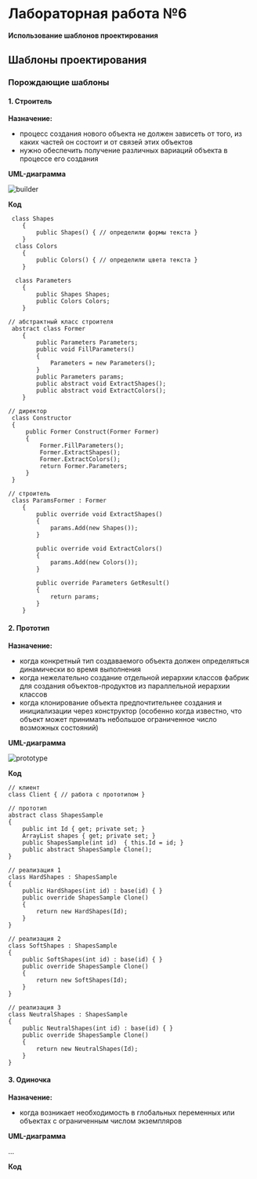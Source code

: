 # Лабораторная работа №6
**Использование шаблонов проектирования**

## Шаблоны проектирования

### Порождающие шаблоны

#### 1. Строитель
**Назначение:**
- процесс создания нового объекта не должен зависеть от того, из каких частей он состоит и от связей этих объектов
- нужно обеспечить получение различных вариаций объекта в процессе его создания
  
**UML-диаграмма**

![builder](https://github.com/U-2745/software_architecture/assets/78296925/d30a42cf-39fe-44ef-b4e3-3abf8a7da363)

**Код**
```
 class Shapes
    {
        public Shapes() { // определили формы текста }
    }
  class Colors
    {
        public Colors() { // определили цвета текста }
    }
  
  class Parameters
    {
        public Shapes Shapes;
        public Colors Colors;
    }

// абстрактный класс строителя
 abstract class Former
    {
        public Parameters Parameters;
        public void FillParameters()
        {
            Parameters = new Parameters();
        }
        public Parameters params;
        public abstract void ExtractShapes();
        public abstract void ExtractColors();
    }

// директор
 class Constructor
 {
     public Former Construct(Former Former)
     {
         Former.FillParameters();
         Former.ExtractShapes();
         Former.ExtractColors();
         return Former.Parameters;
     }
 }

// строитель
 class ParamsFormer : Former
    {
        public override void ExtractShapes()
        {
            params.Add(new Shapes());
        }

        public override void ExtractColors()
        {
            params.Add(new Colors());
        }

        public override Parameters GetResult()
        {
            return params;
        }
    }
```

#### 2. Прототип
**Назначение:**

- когда конкретный тип создаваемого объекта должен определяться динамически во время выполнения
- когда нежелательно создание отдельной иерархии классов фабрик для создания объектов-продуктов из параллельной иерархии классов
- когда клонирование объекта предпочтительнее создания и инициализации через конструктор (особенно когда известно, что  объект может принимать небольшое ограниченное число возможных состояний)
  
**UML-диаграмма**

![prototype](https://github.com/U-2745/software_architecture/assets/78296925/e6bc3125-7186-429a-a8ec-c12163b7ac12)

**Код**
```
// клиент
class Client { // работа с прототипом }

// прототип
abstract class ShapesSample
{
    public int Id { get; private set; }
    ArrayList shapes { get; private set; }
    public ShapesSample(int id)  { this.Id = id; }
    public abstract ShapesSample Clone();
}

// реализация 1
class HardShapes : ShapesSample
{
    public HardShapes(int id) : base(id) { }
    public override ShapesSample Clone()
    {
        return new HardShapes(Id);
    }
}

// реализация 2
class SoftShapes : ShapesSample
{
    public SoftShapes(int id) : base(id) { }
    public override ShapesSample Clone()
    {
        return new SoftShapes(Id);
    }
}

// реализация 3
class NeutralShapes : ShapesSample
{
    public NeutralShapes(int id) : base(id) { }
    public override ShapesSample Clone()
    {
        return new NeutralShapes(Id);
    }
}
```

#### 3. Одиночка
**Назначение:**

- когда возникает необходимость в глобальных переменных или объектах с ограниченным числом экземпляров
  
**UML-диаграмма**

...

**Код**
```
```
